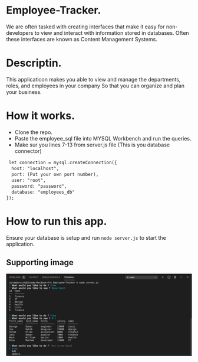 # Employee-Tracker.

We are often tasked with creating interfaces that make it easy for non-developers to view and interact with information stored in databases. Often these interfaces are known as Content Management Systems.




# Descriptin.

This applicaticon makes you able to view and manage the departments, roles, and employees in your company
So that you can organize and plan your business.


# How it works.
* Clone the repo.
* Paste the employee_sql file into MYSQL Workbench and run the queries.
* Make sur you lines 7-13 from server.js file (This is you database connector) 

```
 let connection = mysql.createConnection({
  host: "localhost",
  port: (Put your own port number),
  user: "root",
  password: "password",
  database: "employees_db"
});
```


# How to run this app.
Ensure your database is setup and run ```node server.js```    to start the application.


## Supporting image
![](img/Screen%20Shot%202020-11-28%20at%2012.48.38%20PM.png)
